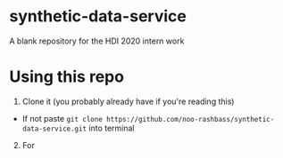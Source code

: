 # synthetic-data-service
A blank repository for the HDI 2020 intern work

# Using this repo
1. Clone it (you probably already have if you're reading this)
  - If not paste `git clone https://github.com/noo-rashbass/synthetic-data-service.git` into terminal
2. For
